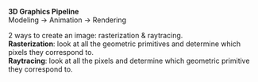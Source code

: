 **3D Graphics Pipeline**  
Modeling → Animation → Rendering 

2 ways to create an image: rasterization & raytracing.  
**Rasterization**: look at all the geometric primitives and determine which pixels they correspond to.  
**Raytracing**: look at all the pixels and determine which geometric primitive they correspond to.  

